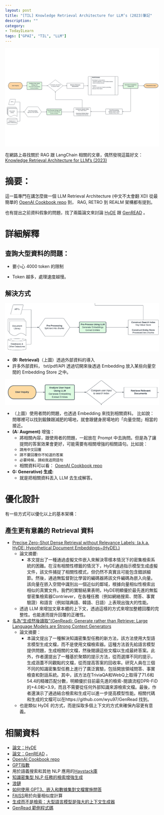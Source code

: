 ```yaml
---
layout: post
title: "[TIL] Knowledge Retrieval Architecture for LLM’s (2023)筆記"
description: ""
category: 
- TodayILearn
tags: ["GPAI", "TIL", "LLM"]
---
```


![Knowledge Retrieval Architecture for LLM’s (2023)](../images/2022/featured-image-llm-knowledge-architecture.png)

在網路上尋找關於 RAG 跟 LangChain 相關的文章，偶然發現這篇好文： [Knowledge Retrieval Architecture for LLM’s (2023)](https://mattboegner.com/knowledge-retrieval-architecture-for-llms/)



# 摘要：

這一篇專門在講怎麼做一個 LLM Retrieval Architecture (中文不太會翻 XD)
從最簡單的 [OpenAI Cookbook repo](https://github.com/openai/openai-cookbook/blob/main/examples/Question_answering_using_embeddings.ipynb?ref=mattboegner.com) 到， RAG, RETRO 到 REALM 架構都有提到。

也有提出之前資料假象的問題，找了兩篇論文來討論 [HyDE](https://arxiv.org/abs/2212.10496?ref=mattboegner.com) 跟 [GenREAD](https://arxiv.org/abs/2209.10063?ref=mattboegner.com) 。

# 詳細解釋

## 查詢大型資料的問題：

- 要小心 4000 token 的限制

- Token 越多，處理速度越慢。

## 解決方式

![img](../images/2022/Screen-Shot-2023-01-31-at-12.44.17-AM-20230714162721032.png)

-  **(R: Retrieval)**（上圖）透過外部資料的導入
  - 許多外部資料， txt/pdf/API 透過切開來後透過 Embedding 放入某些向量空間的 Embedding Store 之中。


![img](../images/2022/Screen-Shot-2023-01-31-at-12.44.42-AM.png)

- （上圖）使用者問的問題，也透過 Embedding 來找到相關資料。 比如說： 問哪裡可以找到鍛鍊跟減肥的場地，就會跟健身房場地的「向量空間」相當的接近。
- **(A: Augment)** 增強：
  -  將相關內容，跟使用者的問題，一起放在 Prompt 中去詢問。但是為了讓提問的答案效果會更好，可能需要有相關增強的相關語句。比如說：
    - `請用中文回覆`
    - `請不要回覆你不知道的答案`
    - `必要時候，請給我追問語句`
  - 相關資料可以看： [OpenAI Cookbook repo](https://github.com/openai/openai-cookbook/blob/main/examples/Question_answering_using_embeddings.ipynb?ref=mattboegner.com) 
- **G: Generative) 生成:**
  - 就是把相關資料丟入 LLM 去生成解答。



# 優化設計

有一些方式可以優化以上的基本架構：

## 產生更有意義的 Retrieval 資料

- [Precise Zero-Shot Dense Retrieval without Relevance Labels: (a.k.a. HyDE:  Hypothetical Document Embeddings~(HyDE).)](https://arxiv.org/abs/2212.10496?ref=mattboegner.com) 
  - 論文摘要:
    - 本文提出了一種通過虛擬文件嵌入來解決零樣本情況下的密集檢索系統的困難。在沒有相關性標籤的情況下，HyDE通過指示模型生成虛擬文件，該文件捕捉了相關性模式，但仍然不真實且可能包含錯誤細節。然後，通過無監督對比學習的編碼器將該文件編碼為嵌入向量。該向量在嵌入空間中識別出一個近似的鄰域，根據向量相似性檢索出相似的真實文件。我們的實驗結果表明，HyDE明顯優於最先進的無監督密集檢索器Contriever，在各種任務（例如網絡搜索、問答、事實驗證）和語言（例如瑞典語、韓語、日語）上表現出強大的性能。
  - 透過 LLM 來增加文章本體的上下文，透過這樣的方式來增加整體回覆的完整性。也能進而提升回覆的正確性。
- [名為“生成然後讀取”(GenRead): Generate rather than Retrieve: Large Language Models are Strong Context Generators](https://arxiv.org/abs/2209.10063?ref=mattboegner.com) 
  - 論文摘要：
    - 本論文提出了一種解決知識密集型任務的新方法，該方法使用大型語言模型生成文檔，而不是使用文檔檢索器。這種方法首先給語言模型提供問題，生成相關的文檔，然後閱讀這些文檔以生成最終答案。此外，作者還提出了一種基於聚類的提示方法，從而選擇不同的提示，生成涵蓋不同觀點的文檔，從而提高答案的回收率。研究人員在三個不同的知識密集型任務上進行了廣泛實驗，包括開放領域問答、事實檢查和對話系統。其中，該方法在TriviaQA和WebQ上取得了71.6和54.4的精確匹配分數，明顯優於目前最先進的檢索-閱讀流程DPR-FiD的+4.0和+3.9，而且不需要從任何外部知識來源檢索文檔。最後，作者還演示了通過結合檢索和生成可以進一步提高模型性能。相關代碼和生成的文檔可以在https://github.com/wyu97/GenRead 找到。
  - 也是類似 HyDE 的方式，而是採取多個上下文的方式來確保內容更有意義。



# 相關資料

-  [論文：HyDE](https://arxiv.org/abs/2212.10496?ref=mattboegner.com) 
- [論文：GenREAD](https://arxiv.org/abs/2209.10063?ref=mattboegner.com) 。
-  [OpenAI Cookbook repo](https://github.com/openai/openai-cookbook/blob/main/examples/Question_answering_using_embeddings.ipynb?ref=mattboegner.com) 
- [GPT指數](https://github.com/jerryjliu/gpt_index?ref=mattboegner.com)
- 用於語義搜索和其他 NLP 應用的[Haystack庫](https://docs.haystack.deepset.ai/docs/intro?ref=mattboegner.com)
- [知識密集型 NLP 任務的檢索增強生成](https://arxiv.org/abs/2005.11401?ref=mattboegner.com)
- [浪鏈](https://github.com/hwchase17/langchain?ref=mattboegner.com)
- [如何使用 GPT3、嵌入和數據集對文檔實施問答](https://simonwillison.net/2023/Jan/13/semantic-search-answers/?ref=mattboegner.com)
- [FAISS](https://github.com/facebookresearch/faiss?ref=mattboegner.com)用於向量相似度計算
- [生成而不是檢索：大型語言模型是強大的上下文生成器](https://arxiv.org/abs/2209.10063?ref=mattboegner.com)
- [GenRead 範例程式碼](https://github.com/wyu97/GenRead)

